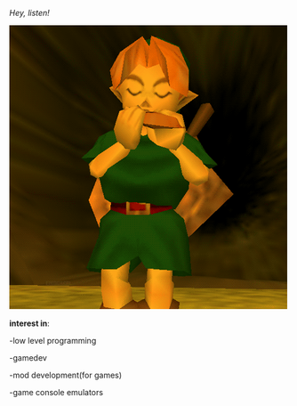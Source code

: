 *Hey, listen!*

![link playing](link-ocarina.gif)



**interest in**:

-low level programming

-gamedev

-mod development(for games)

-game console emulators



